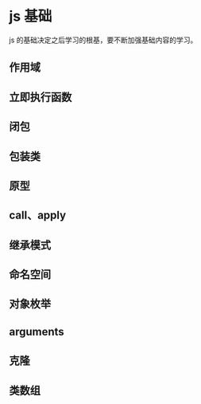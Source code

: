 # js 基础

js 的基础决定之后学习的根基，要不断加强基础内容的学习。

## 作用域

## 立即执行函数

## 闭包

## 包装类

## 原型

## call、apply

## 继承模式

## 命名空间

## 对象枚举

## arguments

## 克隆

## 类数组
